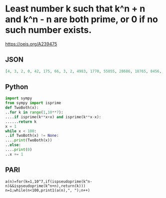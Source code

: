 # Least number k such that k^n \+ n and k^n \- n are both prime, or 0 if no such number exists\.
https://oeis.org/A239475
## JSON
```JSON
[4, 3, 2, 0, 42, 175, 66, 3, 2, 4983, 1770, 55055, 28686, 18765, 8456, 0, 594, 128345, 136080, 81, 92, 1163409, 18810, 10415, 11754, 3855, 0, 86043, 38880, 17639, 26088, 37293, 5540, 612015, 6876, 0, 44220, 130425, 110, 9292527, 1004850, 1812149, 442404, 1007445, 570658]
```
## Python
```Python
import sympy
from sympy import isprime
def TwoBoth(x):
..for k in range(1,10**7):
....if isprime(k**x+x) and isprime(k**x-x):
......return k
x = 1
while x < 100:
..if TwoBoth(x) != None:
....print(TwoBoth(x))
..else:
....print(0)
..x += 1
```
## PARI
```PARI
a(n)=for(k=1,10^7,if(ispseudoprime(k^n-n)&&ispseudoprime(k^n+n),return(k)))
n=1;while(n<100,print1(a(n),", ");n++)
```

